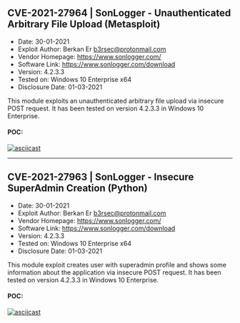 ## CVE-2021-27964 | SonLogger - Unauthenticated Arbitrary File Upload (Metasploit)

* Date: 30-01-2021
* Exploit Author: Berkan Er <b3rsec@protonmail.com>
* Vendor Homepage: https://www.sonlogger.com/
* Software Link: https://www.sonlogger.com/download
* Version: 4.2.3.3
* Tested on: Windows 10 Enterprise x64
* Disclosure Date: 01-03-2021

This module exploits an unauthenticated arbitrary file upload via insecure POST request. It has been tested on version 4.2.3.3 in Windows 10 Enterprise.

#### POC:
[![asciicast](https://asciinema.org/a/389082.svg)](https://asciinema.org/a/389082)

---

## CVE-2021-27963 | SonLogger - Insecure SuperAdmin Creation (Python)

* Date: 30-01-2021
* Exploit Author: Berkan Er <b3rsec@protonmail.com>
* Vendor Homepage: https://www.sonlogger.com/
* Software Link: https://www.sonlogger.com/download
* Version: 4.2.3.3
* Tested on: Windows 10 Enterprise x64
* Disclosure Date: 01-03-2021

This module exploit creates user with superadmin profile and shows some information about the application via insecure POST request. It has been tested on version 4.2.3.3 in Windows 10 Enterprise.

#### POC:
[![asciicast](https://asciinema.org/a/394640.svg)](https://asciinema.org/a/394640)